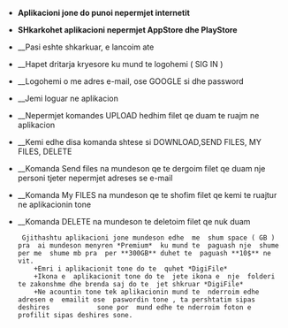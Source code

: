 * __Aplikacioni jone do punoi nepermjet internetit__ 
* __SHkarkohet aplikacioni nepermjet AppStore dhe PlayStore__
* __Pasi eshte  shkarkuar, e lancoim ate 
* __Hapet dritarja kryesore ku mund te  logohemi ( SIG IN ) 
* __Logohemi o me  adres e-mail, ose GOOGLE si dhe  password 
* __Jemi loguar ne aplikacion 
* __Nepermjet komandes UPLOAD hedhim filet qe duam te ruajm ne  aplikacion 
* __Kemi edhe  disa  komanda shtese si DOWNLOAD,SEND FILES, MY FILES, DELETE
* __Komanda Send files na  mundeson qe te  dergoim filet qe duam nje  personi tjeter nepermjet adreses se  e-mail
* __Komanda My FILES na  mundeson qe te shofim filet qe kemi te  ruajtur ne  aplikacionin tone 
* __Komanda DELETE na  mundeson te  deletoim filet qe  nuk duam 

       Gjithashtu aplikacioni jone mundeson edhe  me  shum space ( GB ) pra  ai mundeson menyren *Premium*  ku mund te  paguash nje  shume                     per me  shume mb pra  per **300GB** duhet te  paguash **10$** ne  vit. 
          +Emri i aplikacionit tone do te  quhet *DigiFile*
          +Ikona e  aplikacionit tone do te  jete ikona e  nje  folderi te zakonshme dhe brenda saj do te  jet shkruar *DigiFile*
          +Ne acountin tone tek aplikacionin mund te  nderroim edhe  adresen e  emailit ose  paswordin tone , ta pershtatim sipas deshires            sone por  mund edhe te nderroim foton e  profilit sipas deshires sone.
